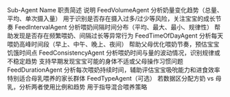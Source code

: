 Sub-Agent Name	职责简述	说明
FeedVolumeAgent	分析奶量变化趋势（总量、平均、单次摄入量）	用于识别是否存在摄入过多/过少等风险，关注宝宝的成长节奏
FeedIntervalAgent	分析喂奶间隔时间分布（平均、最大、最小、规律性）	帮助发现是否存在频繁喂奶、间隔过长等异常行为
FeedTimeOfDayAgent	分析每天喂奶高峰时间段（早上、中午、晚上、夜间）	帮助父母优化喂奶节奏，预估宝宝饥饿时间点
FeedConsistencyAgent	分析喂奶时间与量的波动情况，识别规律或不稳定趋势	支持早期发现宝宝可能的身体不适或父母操作习惯问题
FeedDurationAgent	分析每次喂奶持续时间，辅助评估宝宝吸吮能力和进食效率	特别适合母乳喂养的家长群体
FeedTypeAgent（可选）	若数据区分配方奶 vs 母乳，分析两者使用比例和趋势	用于指导混合喂养策略